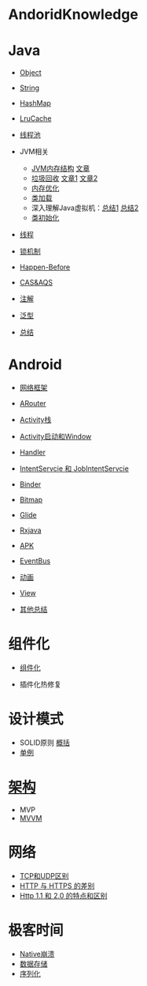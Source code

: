 # AndoridKnowledge

Java
===========
* [Object](https://github.com/Antipas/AndroidKnowledge/blob/master/Java%20Object%E7%B1%BB%E6%96%B9%E6%B3%95)

* [String](https://github.com/Antipas/AndroidKnowledge/blob/master/String.md)

* [HashMap](https://github.com/Antipas/AndroidKnowledge/blob/master/HashMap%E7%BB%93%E6%9E%84%E5%8F%8A%E7%9B%B8%E5%85%B3(18.9.29).md)

* [LruCache](https://github.com/Antipas/AndroidKnowledge/blob/master/LruCache.md)

* [线程池](https://github.com/Antipas/AndroidKnowledge/blob/master/%E7%BA%BF%E7%A8%8B%E6%B1%A0.md)
 

* JVM相关
	* [JVM内存结构](https://github.com/Antipas/AndroidKnowledge/blob/master/JVM%e5%86%85%e5%ad%98%e7%bb%93%e6%9e%84+.png)  [文章](http://www.importnew.com/27454.html)
	* [垃圾回收](https://github.com/Antipas/AndroidKnowledge/blob/master/%e5%9e%83%e5%9c%be%e5%9b%9e%e6%94%b6.png)  [文章1](http://www.importnew.com/26383.html) [文章2](http://www.importnew.com/16173.html)
	* [内存优化](https://github.com/Antipas/AndroidKnowledge/blob/master/%E5%86%85%E5%AD%98%E4%BC%98%E5%8C%96.md)
	* [类加载](https://github.com/Antipas/AndroidKnowledge/blob/master/%E7%B1%BB%E5%8A%A0%E8%BD%BD.md)
	* 深入理解Java虚拟机：[总结1](https://www.jianshu.com/p/a9ff882337d4)	[总结2](https://luhaoaimama1.github.io/2016/12/05/JVM/)
	* [类初始化](https://github.com/Antipas/AndroidKnowledge/blob/master/%E7%B1%BB%E5%88%9D%E5%A7%8B%E5%8C%96.md)

* [线程](https://github.com/Antipas/AndroidKnowledge/blob/master/%E7%BA%BF%E7%A8%8B.md)
* [锁机制](https://github.com/Antipas/AndroidKnowledge/blob/master/%E9%94%81%E6%9C%BA%E5%88%B6.md)

* [Happen-Before](https://github.com/Antipas/AndroidKnowledge/blob/master/happen-before.md)

* [CAS&AQS](https://github.com/Antipas/AndroidKnowledge/blob/master/CAS%26AQS.md)

* [注解](https://github.com/Antipas/AndroidKnowledge/blob/master/%E6%B3%A8%E8%A7%A3.md)

* [泛型](https://github.com/Antipas/AndroidKnowledge/blob/master/%E6%B3%9B%E5%9E%8B.md)

* [总结](https://www.jianshu.com/p/c2c8f5019c8f)

Android
=========
* [网络框架](https://github.com/Antipas/AndroidKnowledge/blob/master/%E7%BD%91%E7%BB%9C%E6%A1%86%E6%9E%B6.md)

* [ARouter](https://github.com/Antipas/AndroidKnowledge/blob/master/ARouter.md)

* [Activity栈](https://github.com/Antipas/AndroidKnowledge/blob/master/Activity%E6%A0%88.md)

* [Activity启动和Window](https://github.com/Antipas/AndroidKnowledge/blob/master/Activity%E5%90%AF%E5%8A%A8.md)

* [Handler](https://github.com/Antipas/AndroidKnowledge/blob/master/Handler.md)

* [IntentServcie 和 JobIntentServcie](https://github.com/Antipas/AndroidKnowledge/blob/master/IntentServcie.md)

* [Binder](https://github.com/Antipas/AndroidKnowledge/blob/master/Binder.md)

* [Bitmap](https://github.com/Antipas/AndroidKnowledge/blob/master/Bitmap.md)

* [Glide](https://github.com/Antipas/AndroidKnowledge/blob/master/Glide.md)

* [Rxjava](https://github.com/Antipas/AndroidKnowledge/blob/master/Rxjava.md)

* [APK](https://github.com/Antipas/AndroidKnowledge/blob/master/APK%E7%98%A6%E8%BA%AB.md)

* [EventBus](https://github.com/Antipas/AndroidKnowledge/blob/master/EventBus%E5%8E%9F%E7%90%86.md)

* [动画](https://github.com/Antipas/AndroidKnowledge/blob/master/%E5%8A%A8%E7%94%BB.md)

* [View](https://github.com/Antipas/AndroidKnowledge/blob/master/View.md)

* [其他总结](https://github.com/Antipas/AndroidKnowledge/blob/master/%E6%80%BB%E7%BB%93.md)

组件化
=======
* [组件化](https://github.com/Antipas/AndroidKnowledge/blob/master/%E7%BB%84%E4%BB%B6%E5%8C%96.md)


* 插件化热修复


设计模式
===
* SOLID原则 [概括](https://github.com/Antipas/AndroidKnowledge/blob/master/%E8%AE%BE%E8%AE%A1%E6%A8%A1%E5%BC%8F.png) 
* [单例](https://github.com/Antipas/AndroidKnowledge/blob/master/%E5%8D%95%E4%BE%8B.md)

[架构](https://github.com/googlesamples/android-architecture-components)
===
* MVP
* [MVVM](https://github.com/Antipas/AndroidKnowledge/blob/master/MVVM.md)

网络
===
* [TCP和UDP区别](https://github.com/Antipas/AndroidKnowledge/blob/master/TCP%E5%92%8CUDP.md)
* [HTTP 与 HTTPS 的差别](https://github.com/Antipas/AndroidKnowledge/blob/master/HTTP_HTTPS.md)
* [Http 1.1 和 2.0 的特点和区别](https://github.com/Antipas/AndroidKnowledge/blob/master/HTTP.md)


极客时间
===
* [Native崩溃](https://github.com/Antipas/AndroidKnowledge/blob/master/geektime/Native%E5%B4%A9%E6%BA%83.md)
* [数据存储](https://github.com/Antipas/AndroidKnowledge/blob/master/geektime/%E6%95%B0%E6%8D%AE%E5%AD%98%E5%82%A8.md)
* [序列化](https://github.com/Antipas/AndroidKnowledge/blob/master/geektime/%E5%BA%8F%E5%88%97%E5%8C%96.md)
